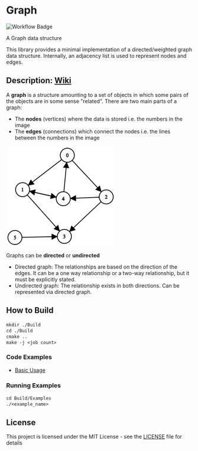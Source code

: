 # Graph

![Workflow Badge](https://github.com/razmikTovmas/Graph/workflows/Build/badge.svg)

A Graph data structure

This library provides a minimal implementation of a directed/weighted graph data structure. Internally, an adjacency list is used to represent nodes and edges.

## Description: [Wiki](https://en.wikipedia.org/wiki/Graph_(discrete_mathematics))
A **graph** is a structure amounting to a set of objects in which some pairs of the objects are in some sense "related". There are two main parts of a graph:

- The **nodes** (vertices) where the data is stored i.e. the numbers in the image
- The **edges** (connections) which connect the nodes i.e. the lines between the numbers in the image

![Graph](./Resources/Graph.png)

Graphs can be **directed** or **undirected**

- Directed graph: The relationships are based on the direction of the edges. It can be a one way relationship or a two-way relationship, but it must be explicitly stated.
- Undirected graph: The relationship exists in both directions. Can be represented via directed graph.

## How to Build

```
mkdir ./Build
cd ./Build
cmake ..
make -j <job count>
```

### Code Examples
- [Basic Usage](./Examples/Basic.cxx)

### Running Examples
```
cd Build/Examples
./<example_name>
```

## License

This project is licensed under the MIT License - see the [LICENSE](LICENSE) file for details
